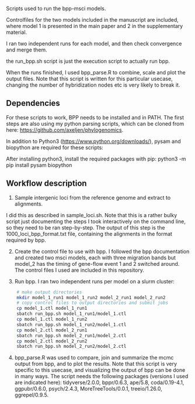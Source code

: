 Scripts used to run the bpp-msci models.

Controlfiles for the two models included in the manuscript are included, where model 1 is presented in the main paper and 2 in the supplementary material.

I ran two independent runs for each model, and then check convergence and merge them.

the run_bpp.sh script is just the execution script to actually run bpp.

When the runs finished, I used bpp_parse.R to combine, scale and plot the output files. Note that this script is written for this particular usecase, changing the number of hybridization nodes etc is very likely to break it.

## Dependencies

For these scripts to work, BPP needs to be installed and in PATH. The first steps are also using my python parsing scripts, which can be cloned from here:
https://github.com/axeljen/phylogenomics.

In addition to Python3 (https://www.python.org/downloads/), pysam and biopython are required for these scripts:

After installing python3, install the required packages with pip:
	python3 -m pip install pysam biopython


## Workflow description

1. Sample intergenic loci from the reference genome and extract to alignments.

I did this as described in sample_loci.sh. Note that this is a rather bulky script just documenting the steps I took interactively on the command line, so they need to be ran step-by-step. The output of this step is the 1000_loci_bpp_format.txt file, containing the alignments in the format required by bpp.

2. Create the control file to use with bpp. I followed the bpp documentation and created two msci models, each with three migration bands but model_2 has the timing of gene-flow event 1 and 2 switched around. The control files I used are included in this repository.

3. Run bpp. I ran two independent runs per model on a slurm cluster:
```bash
	# make output directories
	mkdir model_1_run1 model_1_run2 model_2_run1 model_2_run2
	# copy control files to output directories and submit jobs
	cp model_1.ctl model_1_run1
	sbatch run_bpp.sh model_1_run1/model_1.ctl
	cp model_1.ctl model_1_run2
	sbatch run_bpp.sh model_1_run2/model_1.ctl
	cp model_2.ctl model_2_run1
	sbatch run_bpp.sh model_2_run1/model_2.ctl
	cp model_2.ctl model_2_run2
	sbatch run_bpp.sh model_2_run2/model_2.ctl
```
4. bpp_parse.R was used to compare, join and summarize the mcmc output from bpp, and to plot the results. Note that this script is very specific to this usecase, and visualizing the output of bpp can be done in many ways. The script needs the following packages (versions I used are indicated here): tidyverse/2.0.0, bppr/0.6.3, ape/5.8, coda/0.19-4.1, ggpubr/0.6.0, psych/2.4.3, MoreTreeTools/0.0.1, treeio/1.26.0, ggrepel/0.9.5.


